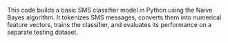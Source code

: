 This code builds a basic SMS classifier model in Python using the Naive Bayes algorithm. It tokenizes SMS messages, converts them into numerical feature vectors, trains the classifier, and evaluates its performance on a separate testing dataset.
